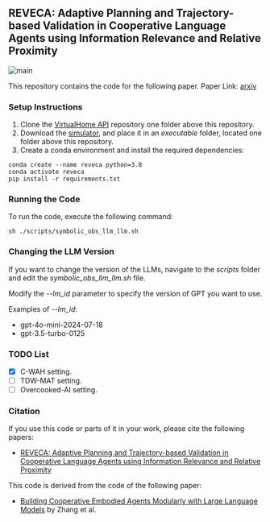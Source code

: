 ## **REVECA**: Adaptive Planning and Trajectory-based Validation in Cooperative Language Agents using Information Relevance and Relative Proximity

![main](https://github.com/user-attachments/assets/bbfd0d91-c3bf-49f6-8541-71921151314e)

This repository contains the code for the following paper.
Paper Link: [arxiv](https://arxiv.org/abs/2405.16751)

### Setup Instructions
1. Clone the [VirtualHome API](https://github.com/xavierpuigf/virtualhome) repository one folder above this repository.
2. Download the [simulator](https://drive.google.com/file/d/1JTrV5jdF-LQVwY3OsV3Jd3r6PRghyHBp/view), and place it in an *executable* folder, located one folder above this repository.
3. Create a conda environment and install the required dependencies:

```
conda create --name reveca python=3.8
conda activate reveca 
pip install -r requirements.txt 
```

### Running the Code
To run the code, execute the following command:
```
sh ./scripts/symbolic_obs_llm_llm.sh
```

### Changing the LLM Version
If you want to change the version of the LLMs, navigate to the *scripts* folder and edit the *symbolic_obs_llm_llm.sh* file. 

Modify the *--lm_id* parameter to specify the version of GPT you want to use.

Examples of *--lm_id*:
- gpt-4o-mini-2024-07-18
- gpt-3.5-turbo-0125

### TODO List
- [x] C-WAH setting.
- [ ] TDW-MAT setting.
- [ ] Overcooked-AI setting.

### Citation
If you use this code or parts of it in your work, please cite the following papers:
- [REVECA: Adaptive Planning and Trajectory-based Validation in Cooperative Language Agents using Information Relevance and Relative Proximity](https://arxiv.org/abs/2405.16751)

This code is derived from the code of the following paper:
- [Building Cooperative Embodied Agents Modularly with Large Language Models](https://arxiv.org/abs/2307.02485) by Zhang et al.
